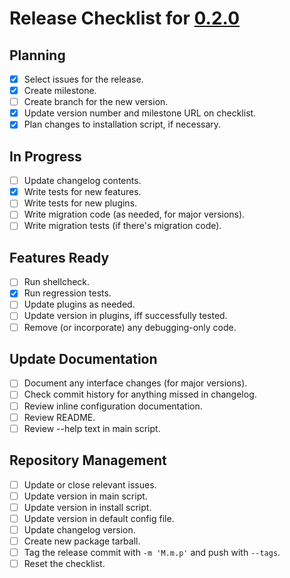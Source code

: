 # Release Checklist for [0.2.0](https://github.com/relsqui/doily/milestone/2)

## Planning

* [x] Select issues for the release.
* [x] Create milestone.
* [ ] Create branch for the new version.
* [x] Update version number and milestone URL on checklist.
* [x] Plan changes to installation script, if necessary.

## In Progress

* [ ] Update changelog contents.
* [x] Write tests for new features.
* [ ] Write tests for new plugins.
* [ ] Write migration code (as needed, for major versions).
* [ ] Write migration tests (if there's migration code).

## Features Ready

* [ ] Run shellcheck.
* [x] Run regression tests.
* [ ] Update plugins as needed.
* [ ] Update version in plugins, iff successfully tested.
* [ ] Remove (or incorporate) any debugging-only code.

## Update Documentation

* [ ] Document any interface changes (for major versions).
* [ ] Check commit history for anything missed in changelog.
* [ ] Review inline configuration documentation.
* [ ] Review README.
* [ ] Review --help text in main script.

## Repository Management

* [ ] Update or close relevant issues.
* [ ] Update version in main script.
* [ ] Update version in install script.
* [ ] Update version in default config file.
* [ ] Update changelog version.
* [ ] Create new package tarball.
* [ ] Tag the release commit with `-m 'M.m.p'` and push with `--tags`.
* [ ] Reset the checklist.
